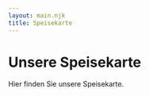 ```yaml
---
layout: main.njk
title: Speisekarte
---
```


Unsere Speisekarte
==================

Hier finden Sie unsere Speisekarte.
